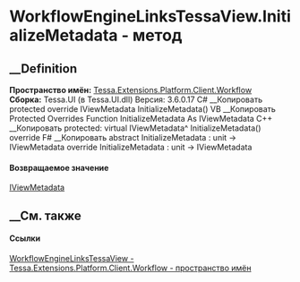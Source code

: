 # WorkflowEngineLinksTessaView.InitializeMetadata - метод
##  __Definition
 **Пространство имён:**
[Tessa.Extensions.Platform.Client.Workflow](N_Tessa_Extensions_Platform_Client_Workflow.htm)  
 **Сборка:** Tessa.UI (в Tessa.UI.dll) Версия: 3.6.0.17
C# __Копировать
     protected override IViewMetadata InitializeMetadata()
VB __Копировать
     Protected Overrides Function InitializeMetadata As IViewMetadata
C++ __Копировать
     protected:
    virtual IViewMetadata^ InitializeMetadata() override
F# __Копировать
     abstract InitializeMetadata : unit -> IViewMetadata 
    override InitializeMetadata : unit -> IViewMetadata 
#### Возвращаемое значение
[IViewMetadata](T_Tessa_Views_Metadata_IViewMetadata.htm)
##  __См. также
#### Ссылки
[WorkflowEngineLinksTessaView -
](T_Tessa_Extensions_Platform_Client_Workflow_WorkflowEngineLinksTessaView.htm)
[Tessa.Extensions.Platform.Client.Workflow - пространство
имён](N_Tessa_Extensions_Platform_Client_Workflow.htm)
